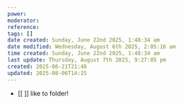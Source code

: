 ```yaml
---
power: 
moderator: 
reference: 
tags: []
date created: Sunday, June 22nd 2025, 1:48:34 am
date modified: Wednesday, August 6th 2025, 2:05:16 am
time created: Sunday, June 22nd 2025, 1:48:34 am
last update: Thursday, August 7th 2025, 9:27:05 pm
created: 2025-06-21T21:48
updated: 2025-08-06T14:15
---
```

- [[ ]] like to folder!